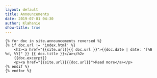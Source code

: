```yaml
---
layout: default
title: Announcements
date: 2019-07-01 04:30
author: Klahanie
show-title: true
---
```

    {% for doc in site.announcements reversed %}
    {% if doc.url != 'index.html' %}
        <h2><a href="{{site.url}}{{ doc.url }}">{{doc.date | date: "[%B %d, %Y]" }} {{ doc.title }}</a></h2>
        {{doc.excerpt}}
        <p><a href="{{site.url}}{{doc.url}}">Read more</a></p>
    {% endif %}
    {% endfor %}


